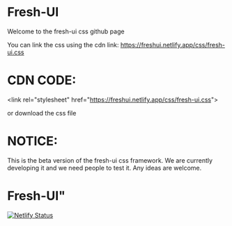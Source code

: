 # Fresh-UI

Welcome to the fresh-ui css github page

You can link the css using the cdn link: https://freshui.netlify.app/css/fresh-ui.css
# CDN CODE: 

&lt;link rel="stylesheet" href="https://freshui.netlify.app/css/fresh-ui.css"&gt;

or download the css file

# NOTICE:
This is the beta version of the fresh-ui css framework.
We are currently developing it and we need people to test it.
Any ideas are welcome.

# Fresh-UI"


[![Netlify Status](https://api.netlify.com/api/v1/badges/a8a04f95-7767-4044-ba09-dea411f9b316/deploy-status)](https://app.netlify.com/sites/freshui/deploys)
